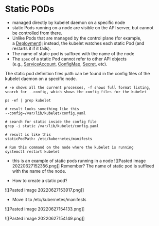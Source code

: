 # Static PODs

- managed directly by kubelet daemon on a specific node
- static Pods running on a node are visible on the API server, but cannot be controlled from there.
-   Unlike Pods that are managed by the control plane (for example, a [Deployment](https://kubernetes.io/docs/concepts/workloads/controllers/deployment/)); instead, the kubelet watches each static Pod (and restarts it if it fails).
-   The name of static pod is suffixed with the name of the node
-   The `spec` of a static Pod cannot refer to other API objects (e.g., [ServiceAccount](https://kubernetes.io/docs/tasks/configure-pod-container/configure-service-account/), [ConfigMap](https://kubernetes.io/docs/concepts/configuration/configmap/), [Secret](https://kubernetes.io/docs/concepts/configuration/secret/), etc).

The static pod definition files path can be found in the config files of the kubelet daemon on a specific node.

```
# -e shows all the current processes, -f shows full format listing, search for --config, which shows the config files for the kubelet

ps -ef | grep kubelet

# result looks something like this  
--config=/var/lib/kubelet/config.yaml

# search for static inside the config file  
grep -i static /var/lib/kubelet/config.yaml

# result is like this   
staticPodPath: /etc/kubernetes/manifests

# Run this command on the node where the kubelet is running
systemctl restart kubelet
```

- this is an example of static pods running in a node
![[Pasted image 20220627152356.png]]
Remember? The name of static pod is suffixed with the name of the node.

- How to create a static pod?

![[Pasted image 20220627153917.png]]

- Move it to /etc/kubernetes/manifests

![[Pasted image 20220627154133.png]]

![[Pasted image 20220627154149.png]]